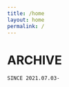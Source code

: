 ```yaml
---
title: /home
layout: home
permalink: /
---
```

# ARCHIVE
<!-- from junior Back-end developer _@codepark_ -->
`SINCE 2021.07.03-`